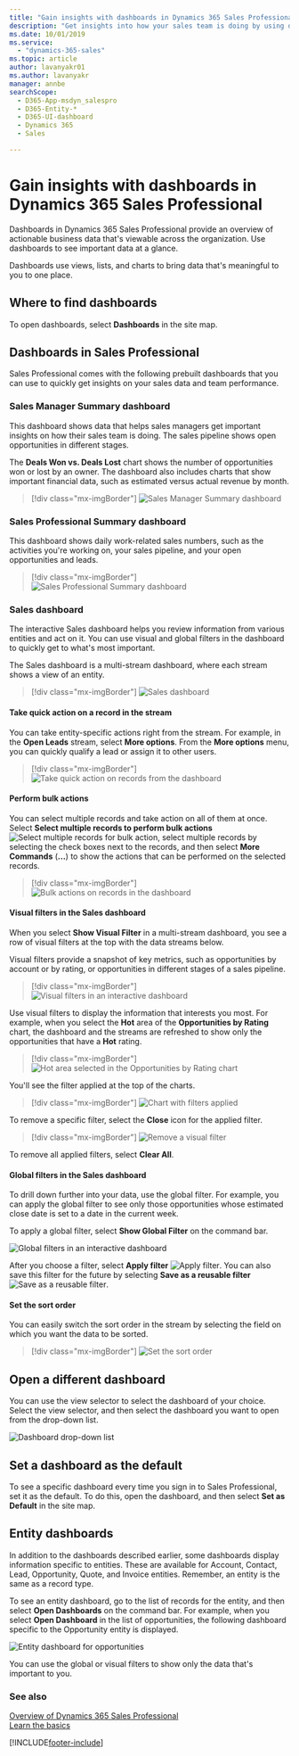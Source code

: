 ```yaml
---
title: "Gain insights with dashboards in Dynamics 365 Sales Professional | MicrosoftDocs"
description: "Get insights into how your sales team is doing by using dashboards in Dynamics 365 Sales Professional."
ms.date: 10/01/2019
ms.service:
  - "dynamics-365-sales"
ms.topic: article
author: lavanyakr01
ms.author: lavanyakr
manager: annbe
searchScope:
  - D365-App-msdyn_salespro
  - D365-Entity-*
  - D365-UI-dashboard
  - Dynamics 365
  - Sales

---
```


# Gain insights with dashboards in Dynamics 365 Sales Professional

Dashboards in Dynamics 365 Sales Professional provide an overview of actionable business data that's viewable across the organization. Use dashboards to see important data at a glance.

Dashboards use views, lists, and charts to bring data that's meaningful to you to one place.

## Where to find dashboards

To open dashboards, select **Dashboards** in the site map.

## Dashboards in Sales Professional

Sales Professional comes with the following prebuilt dashboards that you can use to quickly get insights on your sales data and team performance.

### Sales Manager Summary dashboard

This dashboard shows data that helps sales managers get important insights on how their sales team is doing. The sales pipeline shows open opportunities in different stages. 

The **Deals Won vs. Deals Lost** chart shows the number of opportunities won or lost by an owner. The dashboard also includes charts that show important financial data, such as estimated versus actual revenue by month.

> [!div class="mx-imgBorder"]
> ![Sales Manager Summary dashboard](media/sales-manager-summary-dashboard.png "Sales Manager Summary dashboard")

### Sales Professional Summary dashboard

This dashboard shows daily work-related sales numbers, such as the activities you're working on, your sales pipeline, and your open opportunities and leads.

> [!div class="mx-imgBorder"]
> ![Sales Professional Summary dashboard](media/sales-professional-summary-dashboard.png "Sales Professional Summary dashboard")

### Sales dashboard

The interactive Sales dashboard helps you review information from various entities and act on it. You can use visual and global filters in the dashboard to quickly get to what's most important.

The Sales dashboard is a multi-stream dashboard, where each stream shows a view of an entity. 
 
> [!div class="mx-imgBorder"]
> ![Sales dashboard](media/sales-dashboard-interactive.png "Sales dashboard")

#### Take quick action on a record in the stream

You can take entity-specific actions right from the stream. For example, in the **Open Leads** stream, select **More options**. From the **More options** menu, you can quickly qualify a lead or assign it to other users.

> [!div class="mx-imgBorder"]
> ![Take quick action on records from the dashboard](media/quick-action-dashboard.png "Take quick action on records from the dashboard")

#### Perform bulk actions

You can select multiple records and take action on all of them at once. Select **Select multiple records to perform bulk actions** ![Select multiple records for bulk action](media/select-multiple-records-bulk-action.png "Select multiple records for bulk action"), select multiple records by selecting the check boxes next to the records, and then select **More Commands** (**...**) to show the actions that can be performed on the selected records.
 
> [!div class="mx-imgBorder"]
> ![Bulk actions on records in the dashboard](media/bulk-actions-dashboard.png "Bulk actions on records in the dashboard")

#### Visual filters in the Sales dashboard

When you select **Show Visual Filter** in a multi-stream dashboard, you see a row of visual filters at the top with the data streams below. 

Visual filters provide a snapshot of key metrics, such as opportunities by account or by rating, or opportunities in different stages of a sales pipeline. 

> [!div class="mx-imgBorder"]
> ![Visual filters in an interactive dashboard](media/visual-filters-interactive-dashboard.png "Visual filters in an interactive dashboard")
 
Use visual filters to display the information that interests you most. For example, when you select the **Hot** area of the **Opportunities by Rating** chart, the dashboard and the streams are refreshed to show only the opportunities that have a **Hot** rating.

> [!div class="mx-imgBorder"]
> ![Hot area selected in the Opportunities by Rating chart](media/opportunities-by-rating-chart.png "Hot area selected in the Opportunities by Rating chart")
 
You'll see the filter applied at the top of the charts. 
 
> [!div class="mx-imgBorder"]
> ![Chart with filters applied](media/chart-with-visual-filters-applied.png "Chart with filters applied")

To remove a specific filter, select the **Close** icon for the applied filter.

> [!div class="mx-imgBorder"]
> ![Remove a visual filter](media/remove-visual-filters.png "Remove a visual filter")
 
To remove all applied filters, select **Clear All**.

#### Global filters in the Sales dashboard

To drill down further into your data, use the global filter. For example, you can apply the global filter to see only those opportunities whose estimated close date is set to a date in the current week. 

To apply a global filter, select **Show Global Filter** on the command bar.

![Global filters in an interactive dashboard](media/global-filters-interactive-dashboard.png "Global filters in an interactive dashboard")
 
After you choose a filter, select **Apply filter** ![Apply filter](media/apply-filter-icon.png "Apply filter"). You can also save this filter for the future by selecting **Save as a reusable filter** ![Save as a reusable filter](media/save-as-reusable-filter.png "Save as a reusable filter").

#### Set the sort order

You can easily switch the sort order in the stream by selecting the field on which you want the data to be sorted. 
 
> [!div class="mx-imgBorder"]
> ![Set the sort order](media/sort-order.png "Set the sort order")

## Open a different dashboard

You can use the view selector to select the dashboard of your choice. Select the view selector, and then select the dashboard you want to open from the drop-down list.

![Dashboard drop-down list](media/dashboard-drop-down-list.png "Dashboard drop-down list")

## Set a dashboard as the default

To see a specific dashboard every time you sign in to Sales Professional, set it as the default. To do this, open the dashboard, and then select **Set as Default** in the site map.

## Entity dashboards

In addition to the dashboards described earlier, some dashboards display information specific to entities. These are available for Account, Contact, Lead, Opportunity, Quote, and Invoice entities. Remember, an entity is the same as a record type.

To see an entity dashboard, go to the list of records for the entity, and then select **Open Dashboards** on the command bar. For example, when you select **Open Dashboard** in the list of opportunities, the following dashboard specific to the Opportunity entity is displayed.

![Entity dashboard for opportunities](media/opportunity-entity-dashboard.png "Entity dashboard for opportunities")

You can use the global or visual filters to show only the data that's important to you.

### See also

[Overview of Dynamics 365 Sales Professional](sales-professional-overview.md)<br>
[Learn the basics](learn-basics-sales-professional.md)  


[!INCLUDE[footer-include](../includes/footer-banner.md)]